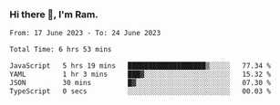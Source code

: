 ### Hi there 👋, I'm Ram.

<!--START_SECTION:waka-->

```txt
From: 17 June 2023 - To: 24 June 2023

Total Time: 6 hrs 53 mins

JavaScript   5 hrs 19 mins   ███████████████████▒░░░░░   77.34 %
YAML         1 hr 3 mins     ███▓░░░░░░░░░░░░░░░░░░░░░   15.32 %
JSON         30 mins         █▓░░░░░░░░░░░░░░░░░░░░░░░   07.30 %
TypeScript   0 secs          ░░░░░░░░░░░░░░░░░░░░░░░░░   00.03 %
```

<!--END_SECTION:waka-->
